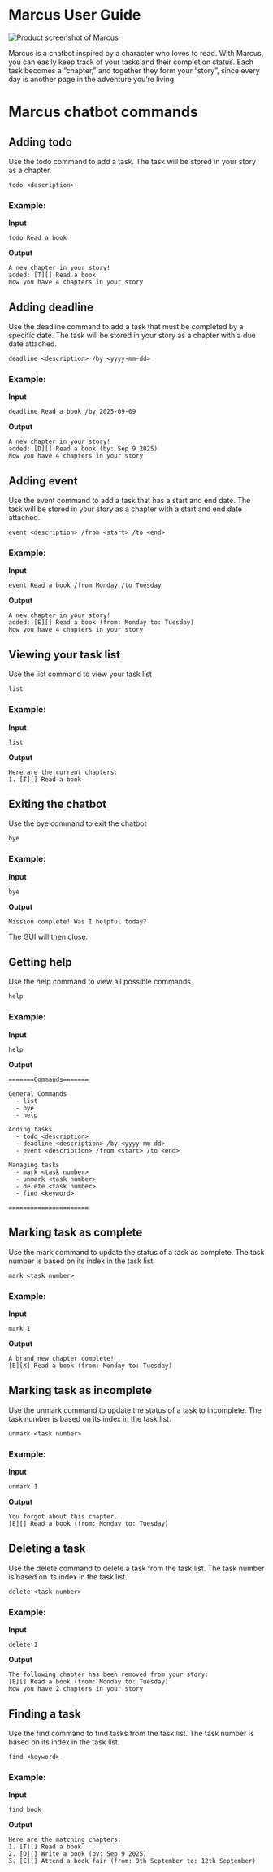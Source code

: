# Marcus User Guide

![Product screenshot of Marcus](./Ui.png)

Marcus is a chatbot inspired by a character who loves to read. With Marcus, you can easily keep track of your tasks and their completion status. Each task becomes a “chapter,” and together they form your “story”, since every day is another page in the adventure you’re living.

# Marcus chatbot commands

## Adding todo

Use the todo command to add a task. The task will be stored in your story as a chapter.

`todo <description>`

### Example:
**Input**

`todo Read a book`

**Output**

```
A new chapter in your story!
added: [T][] Read a book
Now you have 4 chapters in your story
```


## Adding deadline

Use the deadline command to add a task that must be completed by a specific date. The task will be stored in your story as a chapter with a due date attached.

`deadline <description> /by <yyyy-mm-dd>`

### Example:
**Input**

`deadline Read a book /by 2025-09-09`

**Output**

```
A new chapter in your story!
added: [D][] Read a book (by: Sep 9 2025)
Now you have 4 chapters in your story
```

## Adding event

Use the event command to add a task that has a start and end date. The task will be stored in your story as a chapter with a start and end date attached.

`event <description> /from <start> /to <end>`

### Example:
**Input**

`event Read a book /from Monday /to Tuesday`

**Output**

```
A new chapter in your story!
added: [E][] Read a book (from: Monday to: Tuesday)
Now you have 4 chapters in your story
```

## Viewing your task list

Use the list command to view your task list

`list`

### Example:
**Input**

`list`

**Output**

```
Here are the current chapters:
1. [T][] Read a book
```

## Exiting the chatbot

Use the bye command to exit the chatbot

`bye`

### Example:
**Input**

`bye`

**Output**

```
Mission complete! Was I helpful today?
```
The GUI will then close.

## Getting help

Use the help command to view all possible commands

`help`

### Example:
**Input**

`help`

**Output**

```
=======Commands=======

General Commands
  - list
  - bye
  - help

Adding tasks
  - todo <description>
  - deadline <description> /by <yyyy-mm-dd>
  - event <description> /from <start> /to <end>

Managing tasks
  - mark <task number>
  - unmark <task number>
  - delete <task number>
  - find <keyword>

======================
```

## Marking task as complete

Use the mark command to update the status of a task as complete.
The task number is based on its index in the task list.

`mark <task number>`

### Example:
**Input**

`mark 1`

**Output**

```
A brand new chapter complete!
[E][X] Read a book (from: Monday to: Tuesday)
```

## Marking task as incomplete

Use the unmark command to update the status of a task to incomplete.
The task number is based on its index in the task list.

`unmark <task number>`

### Example:
**Input**

`unmark 1`

**Output**

```
You forgot about this chapter...
[E][] Read a book (from: Monday to: Tuesday)
```

## Deleting a task

Use the delete command to delete a task from the task list.
The task number is based on its index in the task list.

`delete <task number>`

### Example:
**Input**

`delete 1`

**Output**

```
The following chapter has been removed from your story:
[E][] Read a book (from: Monday to: Tuesday)
Now you have 2 chapters in your story
```

## Finding a task

Use the find command to find tasks from the task list.
The task number is based on its index in the task list.

`find <keyword>`

### Example:
**Input**

`find book`

**Output**

```
Here are the matching chapters:
1. [T][] Read a book
2. [D][] Write a book (by: Sep 9 2025)
3. [E][] Attend a book fair (from: 9th September to: 12th September)
```
